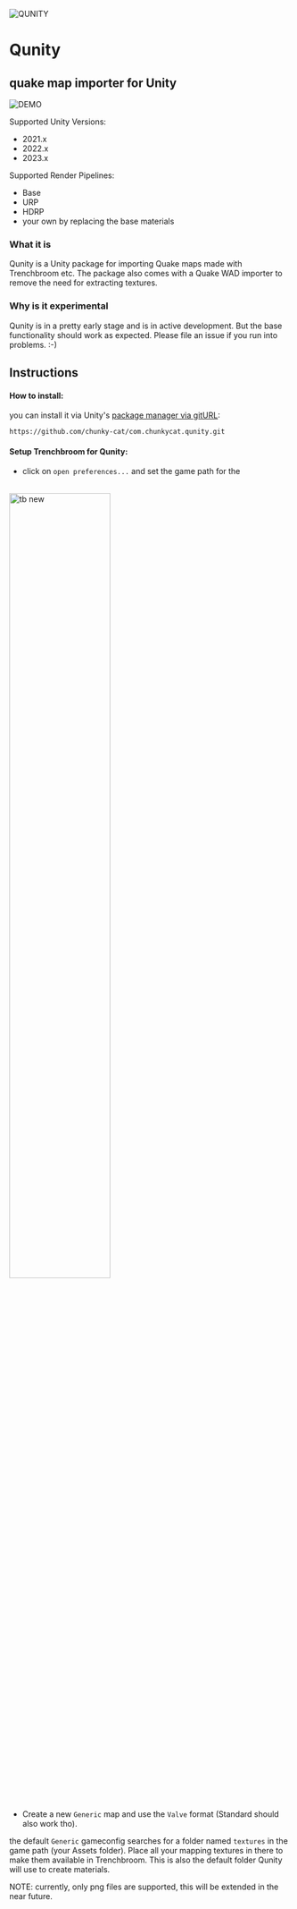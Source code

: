 ![QUNITY](https://github.com/chunky-cat/com.chunkycat.qunity/blob/main/.docs/logo.png?raw=true)

# Qunity
## quake map importer for Unity

![DEMO](https://github.com/chunky-cat/com.chunkycat.qunity/blob/main/.docs/demo.gif?raw=true)


Supported Unity Versions:
* 2021.x
* 2022.x
* 2023.x

Supported Render Pipelines:
* Base
* URP
* HDRP
* your own by replacing the base materials

### What it is
Qunity is a Unity package for importing Quake maps made with Trenchbroom etc.
The package also comes with a Quake WAD importer to remove the need for extracting textures.

### Why is it experimental
Qunity is in a pretty early stage and is in active development. But the base functionality should work as expected.
Please file an issue if you run into problems. :-)


## Instructions

#### How to install:

you can install it via Unity's [package manager via gitURL](https://docs.unity3d.com/Manual/upm-ui-giturl.html):
```
https://github.com/chunky-cat/com.chunkycat.qunity.git
```


#### Setup Trenchbroom for Qunity:

* click on `open preferences...` and set the game path for the 
<br>
<img src="https://github.com/chunky-cat/com.chunkycat.qunity/blob/main/.docs/tutorial_images/tb_prefs.png?raw=true" alt="tb new" width="60%" height=60%/>

* Create a new `Generic` map and use the `Valve` format (Standard should also work tho).

the default `Generic` gameconfig searches for a folder named `textures` in the game path (your Assets folder).
Place all your mapping textures in there to make them available in Trenchbroom. This is also the default folder Qunity will use to create materials.

NOTE: currently, only png files are supported, this will be extended in the near future.
